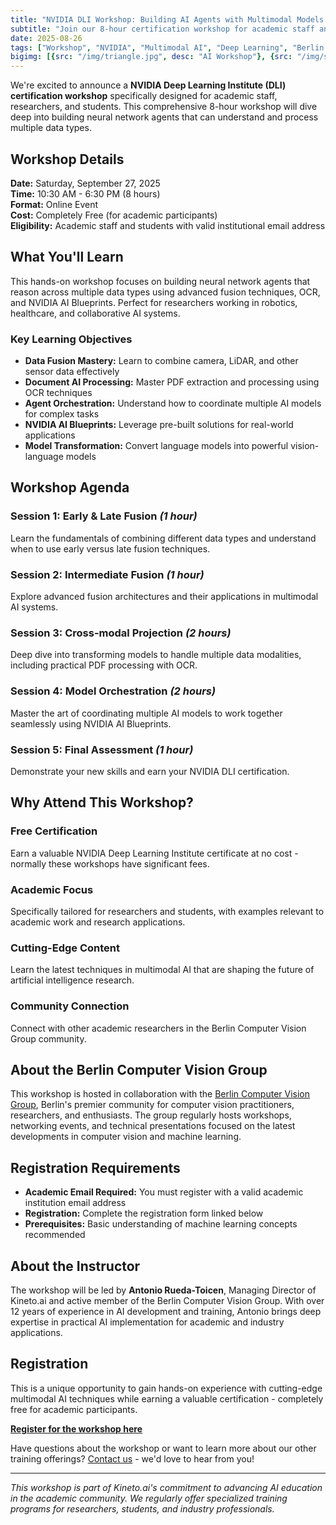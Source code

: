 ```yaml
---
title: "NVIDIA DLI Workshop: Building AI Agents with Multimodal Models - September 27, 2025"
subtitle: "Join our 8-hour certification workshop for academic staff and students"
date: 2025-08-26
tags: ["Workshop", "NVIDIA", "Multimodal AI", "Deep Learning", "Berlin Computer Vision Group", "Academia", "Free Training"]
bigimg: [{src: "/img/triangle.jpg", desc: "AI Workshop"}, {src: "/img/sphere.jpg", desc: "Machine Learning"}, {src: "/img/hexagon.jpg", desc: "Computer Vision"}]
---
```


We're excited to announce a **NVIDIA Deep Learning Institute (DLI) certification workshop** specifically designed for academic staff, researchers, and students. This comprehensive 8-hour workshop will dive deep into building neural network agents that can understand and process multiple data types.

## Workshop Details

**Date:** Saturday, September 27, 2025  
**Time:** 10:30 AM - 6:30 PM (8 hours)  
**Format:** Online Event  
**Cost:** Completely Free (for academic participants)  
**Eligibility:** Academic staff and students with valid institutional email address

## What You'll Learn

This hands-on workshop focuses on building neural network agents that reason across multiple data types using advanced fusion techniques, OCR, and NVIDIA AI Blueprints. Perfect for researchers working in robotics, healthcare, and collaborative AI systems.

### Key Learning Objectives

- **Data Fusion Mastery:** Learn to combine camera, LiDAR, and other sensor data effectively
- **Document AI Processing:** Master PDF extraction and processing using OCR techniques
- **Agent Orchestration:** Understand how to coordinate multiple AI models for complex tasks
- **NVIDIA AI Blueprints:** Leverage pre-built solutions for real-world applications
- **Model Transformation:** Convert language models into powerful vision-language models

## Workshop Agenda

### **Session 1: Early & Late Fusion** *(1 hour)*
Learn the fundamentals of combining different data types and understand when to use early versus late fusion techniques.

### **Session 2: Intermediate Fusion** *(1 hour)*
Explore advanced fusion architectures and their applications in multimodal AI systems.

### **Session 3: Cross-modal Projection** *(2 hours)*
Deep dive into transforming models to handle multiple data modalities, including practical PDF processing with OCR.

### **Session 4: Model Orchestration** *(2 hours)*
Master the art of coordinating multiple AI models to work together seamlessly using NVIDIA AI Blueprints.

### **Session 5: Final Assessment** *(1 hour)*
Demonstrate your new skills and earn your NVIDIA DLI certification.

## Why Attend This Workshop?

### **Free Certification**
Earn a valuable NVIDIA Deep Learning Institute certificate at no cost - normally these workshops have significant fees.

### **Academic Focus**
Specifically tailored for researchers and students, with examples relevant to academic work and research applications.

### **Cutting-Edge Content**
Learn the latest techniques in multimodal AI that are shaping the future of artificial intelligence research.

### **Community Connection**
Connect with other academic researchers in the Berlin Computer Vision Group community.

## About the Berlin Computer Vision Group

This workshop is hosted in collaboration with the [Berlin Computer Vision Group](https://www.meetup.com/berlin-computer-vision-group/), Berlin's premier community for computer vision practitioners, researchers, and enthusiasts. The group regularly hosts workshops, networking events, and technical presentations focused on the latest developments in computer vision and machine learning.

## Registration Requirements

- **Academic Email Required:** You must register with a valid academic institution email address
- **Registration:** Complete the registration form linked below
- **Prerequisites:** Basic understanding of machine learning concepts recommended

## About the Instructor

The workshop will be led by **Antonio Rueda-Toicen**, Managing Director of Kineto.ai and active member of the Berlin Computer Vision Group. With over 12 years of experience in AI development and training, Antonio brings deep expertise in practical AI implementation for academic and industry applications.

## Registration

This is a unique opportunity to gain hands-on experience with cutting-edge multimodal AI techniques while earning a valuable certification - completely free for academic participants.

**[Register for the workshop here](https://www.meetup.com/berlin-computer-vision-group/events/310676936/)**

Have questions about the workshop or want to learn more about our other training offerings? [Contact us](/contact/) - we'd love to hear from you!

---

*This workshop is part of Kineto.ai's commitment to advancing AI education in the academic community. We regularly offer specialized training programs for researchers, students, and industry professionals.*